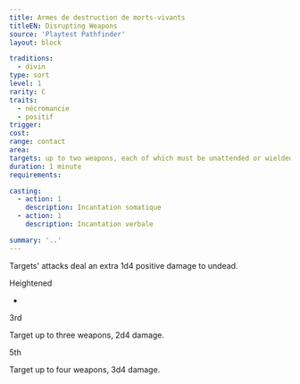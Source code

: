 ```yaml
---
title: Armes de destruction de morts-vivants
titleEN: Disrupting Weapons
source: 'Playtest Pathfinder'
layout: block

traditions:
  - divin
type: sort
level: 1
rarity: C
traits:
  - nécromancie
  - positif
trigger: 
cost: 
range: contact
area: 
targets: up to two weapons, each of which must be unattended or wielded by you or a willing ally
duration: 1 minute
requirements: 

casting:
  - action: 1
    description: Incantation somatique
  - action: 1
    description: Incantation verbale

summary: '..'
---
```

Targets' attacks deal an extra 1d4 positive damage to undead.

Heightened

-

3rd

Target up to three weapons, 2d4 damage.

5th

Target up to four weapons, 3d4 damage.